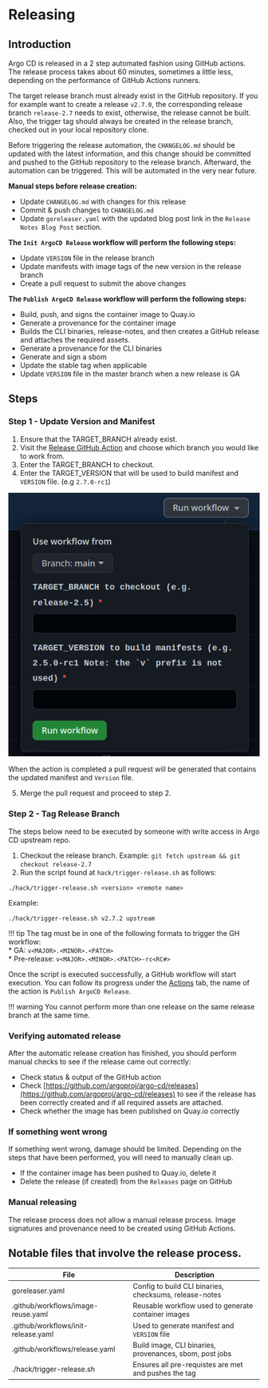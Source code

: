 # Releasing

## Introduction

Argo CD is released in a 2 step automated fashion using GitHub actions. The release process takes about 60 minutes,
sometimes a little less, depending on the performance of GitHub Actions runners.

The target release branch must already exist in the GitHub repository. If you for
example want to create a release `v2.7.0`, the corresponding release branch
`release-2.7` needs to exist, otherwise, the release cannot be built. Also,
the trigger tag should always be created in the release branch, checked out
in your local repository clone.

Before triggering the release automation, the `CHANGELOG.md` should be updated
with the latest information, and this change should be committed and pushed to
the GitHub repository to the release branch. Afterward, the automation can be
triggered. This will be automated in the very near future.

**Manual steps before release creation:**

* Update `CHANGELOG.md` with changes for this release
* Commit & push changes to `CHANGELOG.md`
* Update `goreleaser.yaml` with the updated blog post link in the `Release Notes Blog Post` section.

**The `Init ArgoCD Release` workflow will perform the following steps:**

* Update `VERSION` file in the release branch
* Update manifests with image tags of the new version in the release branch
* Create a pull request to submit the above changes

**The `Publish ArgoCD Release` workflow will perform the following steps:**

* Build, push, and signs the container image to Quay.io
* Generate a provenance for the container image
* Builds the CLI binaries, release-notes, and then creates a GitHub release and attaches the required assets.
* Generate a provenance for the CLI binaries
* Generate and sign a sbom
* Update the stable tag when applicable
* Update `VERSION` file in the master branch when a new release is GA

## Steps

### Step 1 - Update Version and Manifest

1. Ensure that the TARGET_BRANCH already exist.
2. Visit the [Release GitHub Action](https://github.com/argoproj/argo-cd/actions/workflows/init-release.yaml)
and choose which branch you would like to work from.
3. Enter the TARGET_BRANCH to checkout.
4. Enter the TARGET_VERSION that will be used to build manifest and `VERSION` file. (e.g `2.7.0-rc1`)

![GitHub Release Action](../assets/release-action.png)

When the action is completed a pull request will be generated that contains the updated manifest and `Version` file.

5. Merge the pull request and proceed to step 2.

### Step 2 - Tag Release Branch

The steps below need to be executed by someone with write access in Argo CD upstream repo.

1. Checkout the release branch. Example: `git fetch upstream && git
   checkout release-2.7`
2. Run the script found at `hack/trigger-release.sh` as follows:

```shell
./hack/trigger-release.sh <version> <remote name>
```

Example: 
```shell
./hack/trigger-release.sh v2.7.2 upstream
```

!!! tip
    The tag must be in one of the following formats to trigger the GH workflow:<br>
    * GA: `v<MAJOR>.<MINOR>.<PATCH>`<br>
    * Pre-release: `v<MAJOR>.<MINOR>.<PATCH>-rc<RC#>`

Once the script is executed successfully, a GitHub workflow will start
execution. You can follow its progress under the [Actions](https://github.com/argoproj/argo-cd/actions/workflows/release.yaml) tab, the name of the action is `Publish ArgoCD Release`. 

!!! warning
    You cannot perform more than one release on the same release branch at the
    same time.

### Verifying automated release

After the automatic release creation has finished, you should perform manual
checks to see if the release came out correctly:

* Check status & output of the GitHub action
* Check [https://github.com/argoproj/argo-cd/releases](https://github.com/argoproj/argo-cd/releases)
  to see if the release has been correctly created and if all required assets
  are attached.
* Check whether the image has been published on Quay.io correctly

### If something went wrong

If something went wrong, damage should be limited. Depending on the steps that
have been performed, you will need to manually clean up.

* If the container image has been pushed to Quay.io, delete it
* Delete the release (if created) from the `Releases` page on GitHub

### Manual releasing

The release process does not allow a manual release process. Image signatures and provenance need to be created using GitHub Actions.

## Notable files that involve the release process.

| File                               | Description                                            |
|------------------------------------|--------------------------------------------------------|
|goreleaser.yaml                     |Config to build CLI binaries, checksums, release-notes  |
|.github/workflows/image-reuse.yaml  |Reusable workflow used to generate container images     |
|.github/workflows/init-release.yaml |Used to generate manifest and `VERSION` file            |
|.github/workflows/release.yaml      |Build image, CLI binaries, provenances, sbom, post jobs |
|./hack/trigger-release.sh           |Ensures all pre-requistes are met and pushes the tag    |  
